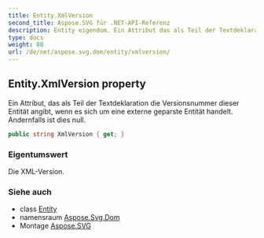 ```yaml
---
title: Entity.XmlVersion
second_title: Aspose.SVG für .NET-API-Referenz
description: Entity eigendom. Ein Attribut das als Teil der Textdeklaration die Versionsnummer dieser Entität angibt wenn es sich um eine externe geparste Entität handelt. Andernfalls ist dies null.
type: docs
weight: 80
url: /de/net/aspose.svg.dom/entity/xmlversion/
---
```

## Entity.XmlVersion property

Ein Attribut, das als Teil der Textdeklaration die Versionsnummer dieser Entität angibt, wenn es sich um eine externe geparste Entität handelt. Andernfalls ist dies null.

```csharp
public string XmlVersion { get; }
```

### Eigentumswert

Die XML-Version.

### Siehe auch

* class [Entity](../)
* namensraum [Aspose.Svg.Dom](../../entity/)
* Montage [Aspose.SVG](../../../)


